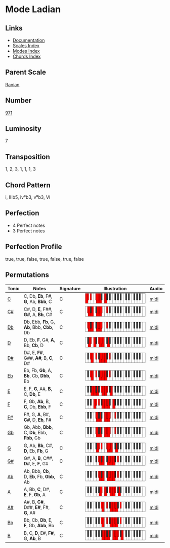 # Mode Ladian

## Links

- [Documentation](README.md)
- [Scales Index](Scales.md)
- [Modes Index](Modes.md)
- [Chords Index](Chords.md)

## Parent Scale

[Ranian](ScaleRanian.md)

## Number

[971](https://ianring.com/musictheory/scales/971)

## Luminosity

7

## Transposition

1, 2, 3, 1, 1, 1, 3

## Chord Pattern

i, IIIb5, iv⁰b3, v⁰b3, VI

## Perfection

- 4 Perfect notes
- 3 Perfect notes

## Perfection Profile

true, true, false, true, false, true, false

## Permutations

| Tonic | Notes | Signature | Illustration | Audio |
|-------|-------|-----------|--------------|-------|
| [C](ModeCNaturalLadian.md) | C, Db, **Eb**, F#, **G**, Ab, **Bbb**, C | C | ![CNaturalLadian](ModeCNaturalLadian.png) | [midi](https://github.com/edipermadi/music/blob/main/docs/ModeCNaturalLadian.mid?raw=true) |
| [C#](ModeCSharpLadian.md) | C#, D, **E**, F##, **G#**, A, **Bb**, C# | C | ![CSharpLadian](ModeCSharpLadian.png) | [midi](https://github.com/edipermadi/music/blob/main/docs/ModeCSharpLadian.mid?raw=true) |
| [Db](ModeDFlatLadian.md) | Db, Ebb, **Fb**, G, **Ab**, Bbb, **Cbb**, Db | C | ![DFlatLadian](ModeDFlatLadian.png) | [midi](https://github.com/edipermadi/music/blob/main/docs/ModeDFlatLadian.mid?raw=true) |
| [D](ModeDNaturalLadian.md) | D, Eb, **F**, G#, **A**, Bb, **Cb**, D | C | ![DNaturalLadian](ModeDNaturalLadian.png) | [midi](https://github.com/edipermadi/music/blob/main/docs/ModeDNaturalLadian.mid?raw=true) |
| [D#](ModeDSharpLadian.md) | D#, E, **F#**, G##, **A#**, B, **C**, D# | C | ![DSharpLadian](ModeDSharpLadian.png) | [midi](https://github.com/edipermadi/music/blob/main/docs/ModeDSharpLadian.mid?raw=true) |
| [Eb](ModeEFlatLadian.md) | Eb, Fb, **Gb**, A, **Bb**, Cb, **Dbb**, Eb | C | ![EFlatLadian](ModeEFlatLadian.png) | [midi](https://github.com/edipermadi/music/blob/main/docs/ModeEFlatLadian.mid?raw=true) |
| [E](ModeENaturalLadian.md) | E, F, **G**, A#, **B**, C, **Db**, E | C | ![ENaturalLadian](ModeENaturalLadian.png) | [midi](https://github.com/edipermadi/music/blob/main/docs/ModeENaturalLadian.mid?raw=true) |
| [F](ModeFNaturalLadian.md) | F, Gb, **Ab**, B, **C**, Db, **Ebb**, F | C | ![FNaturalLadian](ModeFNaturalLadian.png) | [midi](https://github.com/edipermadi/music/blob/main/docs/ModeFNaturalLadian.mid?raw=true) |
| [F#](ModeFSharpLadian.md) | F#, G, **A**, B#, **C#**, D, **Eb**, F# | C | ![FSharpLadian](ModeFSharpLadian.png) | [midi](https://github.com/edipermadi/music/blob/main/docs/ModeFSharpLadian.mid?raw=true) |
| [Gb](ModeGFlatLadian.md) | Gb, Abb, **Bbb**, C, **Db**, Ebb, **Fbb**, Gb | C | ![GFlatLadian](ModeGFlatLadian.png) | [midi](https://github.com/edipermadi/music/blob/main/docs/ModeGFlatLadian.mid?raw=true) |
| [G](ModeGNaturalLadian.md) | G, Ab, **Bb**, C#, **D**, Eb, **Fb**, G | C | ![GNaturalLadian](ModeGNaturalLadian.png) | [midi](https://github.com/edipermadi/music/blob/main/docs/ModeGNaturalLadian.mid?raw=true) |
| [G#](ModeGSharpLadian.md) | G#, A, **B**, C##, **D#**, E, **F**, G# | C | ![GSharpLadian](ModeGSharpLadian.png) | [midi](https://github.com/edipermadi/music/blob/main/docs/ModeGSharpLadian.mid?raw=true) |
| [Ab](ModeAFlatLadian.md) | Ab, Bbb, **Cb**, D, **Eb**, Fb, **Gbb**, Ab | C | ![AFlatLadian](ModeAFlatLadian.png) | [midi](https://github.com/edipermadi/music/blob/main/docs/ModeAFlatLadian.mid?raw=true) |
| [A](ModeANaturalLadian.md) | A, Bb, **C**, D#, **E**, F, **Gb**, A | C | ![ANaturalLadian](ModeANaturalLadian.png) | [midi](https://github.com/edipermadi/music/blob/main/docs/ModeANaturalLadian.mid?raw=true) |
| [A#](ModeASharpLadian.md) | A#, B, **C#**, D##, **E#**, F#, **G**, A# | C | ![ASharpLadian](ModeASharpLadian.png) | [midi](https://github.com/edipermadi/music/blob/main/docs/ModeASharpLadian.mid?raw=true) |
| [Bb](ModeBFlatLadian.md) | Bb, Cb, **Db**, E, **F**, Gb, **Abb**, Bb | C | ![BFlatLadian](ModeBFlatLadian.png) | [midi](https://github.com/edipermadi/music/blob/main/docs/ModeBFlatLadian.mid?raw=true) |
| [B](ModeBNaturalLadian.md) | B, C, **D**, E#, **F#**, G, **Ab**, B | C | ![BNaturalLadian](ModeBNaturalLadian.png) | [midi](https://github.com/edipermadi/music/blob/main/docs/ModeBNaturalLadian.mid?raw=true) |
